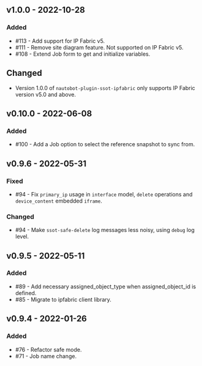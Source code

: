 ## v1.0.0 - 2022-10-28

### Added

- #113 - Add support for IP Fabric v5.
- #111 - Remove site diagram feature. Not supported on IP Fabric v5.
- #108 - Extend Job form to get and initialize variables. 

## Changed

- Version 1.0.0 of `nautobot-plugin-ssot-ipfabric` only supports IP Fabric version v5.0 and above.

## v0.10.0 - 2022-06-08

### Added

- #100 - Add a Job option to select the reference snapshot to sync from.

## v0.9.6 - 2022-05-31

### Fixed

- #94 - Fix `primary_ip` usage in `interface` model, `delete` operations and `device_content` embedded `iframe`.

### Changed

- #94 - Make `ssot-safe-delete` log messages less noisy, using `debug` log level.

## v0.9.5 - 2022-05-11

### Added

- #89 - Add necessary assigned_object_type when assigned_object_id is defined.
- #85 - Migrate to ipfabric client library.

## v0.9.4 - 2022-01-26

### Added

- #76 - Refactor safe mode.
- #71 - Job name change.
